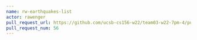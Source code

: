 ```yaml
---
name: rw-earthquakes-list
actor: rawenger
pull_request_url: https://github.com/ucsb-cs156-w22/team03-w22-7pm-4/pull/56
pull_request_num: 56
---
```

